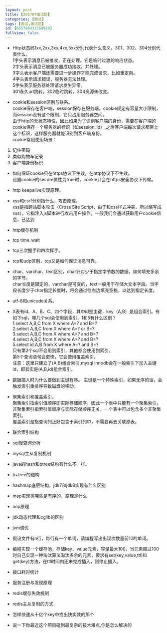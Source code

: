 ```yaml
---
layout: post
title: [201707面试题]
categories: [面试]
tags: [面试,面试题]
id: [665786431569920]
fullview: false
---
```


* Http状态码1xx,2xx,3xx,4xx,5xx分别代表什么含义，301、302、304分别代表什么。  
1字头表示消息已被接收，正在处理。它是临时过渡的响应状态。  
2字头表示消息已被服务器成功接收，并处理。  
3字头表示客户端还需要进一步操作才能完成请求，比如重定向。  
4字头表示请求错误，服务器无法处理。  
5字头表示服务器处理请求发生异常。  
301永久url跳转，302临时跳转，304资源未改变。

* cookie和session区别与联系。  
cookie保存在客户端，session保存在服务端。cookie规定有容量大小限制，而session没有这个限制，它只占用服务器空间。  
由于http的无状态特性，因此如果为了识别客户端的身份，需要在客户端的cookie保存一个服务器的标识（如session_id）,之后客户端每次请求都带上这个标识，这样服务器就能识别到客户端身份。  
cookie常用使用场景：  
1. 记住密码  
2. 类似购物车记录  
3. 客户端身份标识  

* 如何保证cookie只在https协议下生效，在http协议下不生效。  
设置cookie的secure属性为true时，cookie只会在https安全协议下传输。

* http keepalive实现原理。  

* xss和csrf分别指什么，攻击原理。  
xss是指跨站脚本攻击（Cross Site Script，由于和css样式冲突，所以缩写成xss），它指注入js脚本进行攻击用户操作。一般我们会通过获取用户cookie信息，已达到

* http缓存机制  

* tcp time_wait  

* tcp三次握手和四次挥手。  

* tcp和udp区别，tcp又是如何保证消息可靠。  

* char、varchar、text区别，char针对少于指定字节数的数据，如何填充多余的字节。  
char长度是固定的，varchar是可变的，text一般用于存储大文本字段。当字段长度少于char指定长度时，将会通过往右边填充空格，以达到指定长度。

* utf-8和unicode关系。  

* X表有id、A、B、C、四个字段，其中id是主键，key（A,B）是组合索引。有如下sql，哪几个sql会使用到索引，1和5有什么区别？  
1.select A,B,C from X where A=? and B=?  
2.select A,B,C from X where A=? or B=?  
3.select A,B,C from X where A>? and B=?  
4.select A,B,C from X where A>? and B>?  
5.select id,A,B from X where A=? and B=?  
只有第2个sql不会用到索引，其他都会使用到索引。  
第5个查询语句会更快，它会使用覆盖索引。  
注意：这里只建立了(A,B)组合索引,mysql innodb会在一般索引下加入主键id，即其实是(A,B,id)组合索引。  

* 数据插入时为什么要做到主键有序。
主键是一个特殊索引，如果无序的话，会触发索引重排序导致磁盘的移动。  

* 聚集索引和覆盖索引。  
聚集索引指索引值顺序即实际存储顺序，因此一个表中只能有一个聚集索引。  
非聚集索引指索引值顺序与实际存储顺序无关，一个表中可以包含多个非聚集索引。  
覆盖索引是指查询列正好包含于索引列中，不需要再去关联原表。

* 联合索引结构  
* sql慢查询分析  
* mysql主从复制机制  
* java的hash和btree结构有什么不一样。  
* b+tree的结构  
* hashmap底层结构，jdk7和jdk8实现有什么区别  
* map实现类哪些是有序的，原理是什么  
* aop原理  
* jdk动态代理和cglib的区别  
* jvm调优  

* 假设文件有n行，每行有一个单词，请编程写出出现次数量前10的单词。  

* 编程实现一个缓存池，存储key、value元素，容量最大100，当元素超过100时自己实现一种淘汰算法淘汰多余的元素，要求有set(key,value,ttl)和get(key)方法，在ttl时间内还未完成插入，则停止插入。  

* 接口耗时统计  
* 服务注册与发现原理  
* redis缓存失效机制  
* redis主从复制的方式  
* 怎样快速从十亿个key中找出快实效的那个  
* 说一下你最近这个项目碰到最复杂的技术难点,你是怎么解决的  


